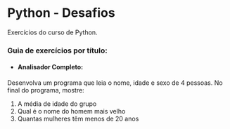 # Python - Desafios
 Exercícios do curso de Python.

### **Guia de exercícios por título:**

- #### **Analisador Completo:**
Desenvolva um programa que leia o nome, idade e sexo de 4 pessoas. No final do programa, mostre:
  

1. A média de idade do grupo
2. Qual é o nome do homem mais velho
3. Quantas mulheres têm menos de 20 anos

